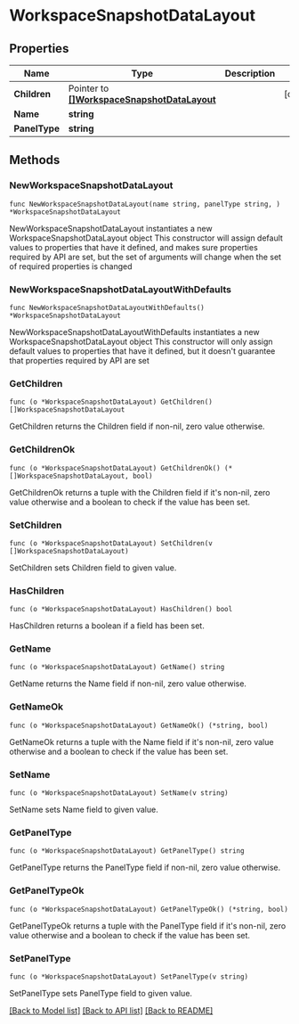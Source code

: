 # WorkspaceSnapshotDataLayout

## Properties

Name | Type | Description | Notes
------------ | ------------- | ------------- | -------------
**Children** | Pointer to [**[]WorkspaceSnapshotDataLayout**](WorkspaceSnapshotDataLayout.md) |  | [optional] 
**Name** | **string** |  | 
**PanelType** | **string** |  | 

## Methods

### NewWorkspaceSnapshotDataLayout

`func NewWorkspaceSnapshotDataLayout(name string, panelType string, ) *WorkspaceSnapshotDataLayout`

NewWorkspaceSnapshotDataLayout instantiates a new WorkspaceSnapshotDataLayout object
This constructor will assign default values to properties that have it defined,
and makes sure properties required by API are set, but the set of arguments
will change when the set of required properties is changed

### NewWorkspaceSnapshotDataLayoutWithDefaults

`func NewWorkspaceSnapshotDataLayoutWithDefaults() *WorkspaceSnapshotDataLayout`

NewWorkspaceSnapshotDataLayoutWithDefaults instantiates a new WorkspaceSnapshotDataLayout object
This constructor will only assign default values to properties that have it defined,
but it doesn't guarantee that properties required by API are set

### GetChildren

`func (o *WorkspaceSnapshotDataLayout) GetChildren() []WorkspaceSnapshotDataLayout`

GetChildren returns the Children field if non-nil, zero value otherwise.

### GetChildrenOk

`func (o *WorkspaceSnapshotDataLayout) GetChildrenOk() (*[]WorkspaceSnapshotDataLayout, bool)`

GetChildrenOk returns a tuple with the Children field if it's non-nil, zero value otherwise
and a boolean to check if the value has been set.

### SetChildren

`func (o *WorkspaceSnapshotDataLayout) SetChildren(v []WorkspaceSnapshotDataLayout)`

SetChildren sets Children field to given value.

### HasChildren

`func (o *WorkspaceSnapshotDataLayout) HasChildren() bool`

HasChildren returns a boolean if a field has been set.

### GetName

`func (o *WorkspaceSnapshotDataLayout) GetName() string`

GetName returns the Name field if non-nil, zero value otherwise.

### GetNameOk

`func (o *WorkspaceSnapshotDataLayout) GetNameOk() (*string, bool)`

GetNameOk returns a tuple with the Name field if it's non-nil, zero value otherwise
and a boolean to check if the value has been set.

### SetName

`func (o *WorkspaceSnapshotDataLayout) SetName(v string)`

SetName sets Name field to given value.


### GetPanelType

`func (o *WorkspaceSnapshotDataLayout) GetPanelType() string`

GetPanelType returns the PanelType field if non-nil, zero value otherwise.

### GetPanelTypeOk

`func (o *WorkspaceSnapshotDataLayout) GetPanelTypeOk() (*string, bool)`

GetPanelTypeOk returns a tuple with the PanelType field if it's non-nil, zero value otherwise
and a boolean to check if the value has been set.

### SetPanelType

`func (o *WorkspaceSnapshotDataLayout) SetPanelType(v string)`

SetPanelType sets PanelType field to given value.



[[Back to Model list]](../README.md#documentation-for-models) [[Back to API list]](../README.md#documentation-for-api-endpoints) [[Back to README]](../README.md)


